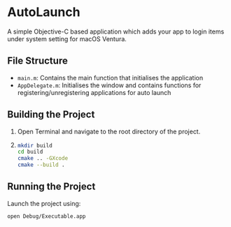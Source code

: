 # AutoLaunch

A simple Objective-C based application which adds your app to login items under system setting for macOS Ventura.

## File Structure

- `main.m`: Contains the main function that initialises the application
- `AppDelegate.m`: Initialises the window and contains functions for registering/unregistering applications for auto launch 

## Building the Project

1. Open Terminal and navigate to the root directory of the project.

 2. ```sh
	mkdir build 
	cd build
	cmake .. -GXcode
  	cmake --build .
	```

## Running the Project

Launch the project using:

```sh
open Debug/Executable.app
```


